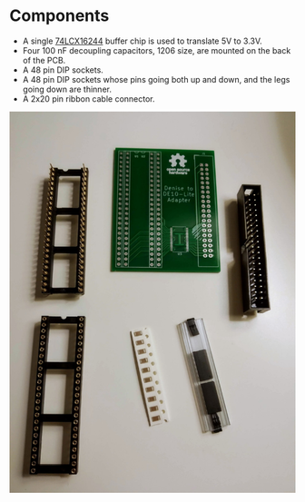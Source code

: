 # Components

* A single [74LCX16244](https://www.mouser.se/ProductDetail/ON-Semiconductor-Fairchild/74LCX16244MTD?qs=sGAEpiMZZMuiiWkaIwCK2a5G6tOfghZ%2FVIxKNPvFHco%3D) buffer chip is used to translate 5V to 3.3V.
* Four 100 nF decoupling capacitors, 1206 size, are mounted on the back of the PCB.
* A 48 pin DIP sockets.
* A 48 pin DIP sockets whose pins going both up and down, and the legs going down are thinner.
* A 2x20 pin ribbon cable connector.

![Components](../Images/components.jpg)
